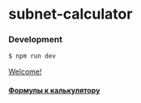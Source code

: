 # subnet-calculator

### Development

```bash
$ npm run dev
```
[Welcome!](https://kudesnikraph.github.io/subnet-calculator/ "Жми")

#### [Формулы к калькулятору](https://docs.google.com/document/d/14e8tFmCup1UxgbfH2yRW4sIzt1ouE3LNFqPwSmUjqcc/edit?usp=sharing "формулы")
